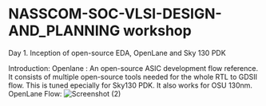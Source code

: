 # NASSCOM-SOC-VLSI-DESIGN-AND_PLANNING workshop

Day 1. Inception of open-source EDA, OpenLane and Sky 130 PDK

Introduction:
Openlane :
 An open-source ASIC development flow reference. It consists of multiple open-source tools needed for the whole RTL to GDSII flow. 
 This is tuned epecially for Sky130 PDK. It also works for OSU 130nm.
OpenLane Flow:
![Screenshot (2)](https://github.com/Birendar-kumar-singh/NASSCOM-SOC-VLSI-DESIGN-AND_FLOW/assets/134377293/97a49480-87e2-42ad-99fe-488ad37ca0ef)





